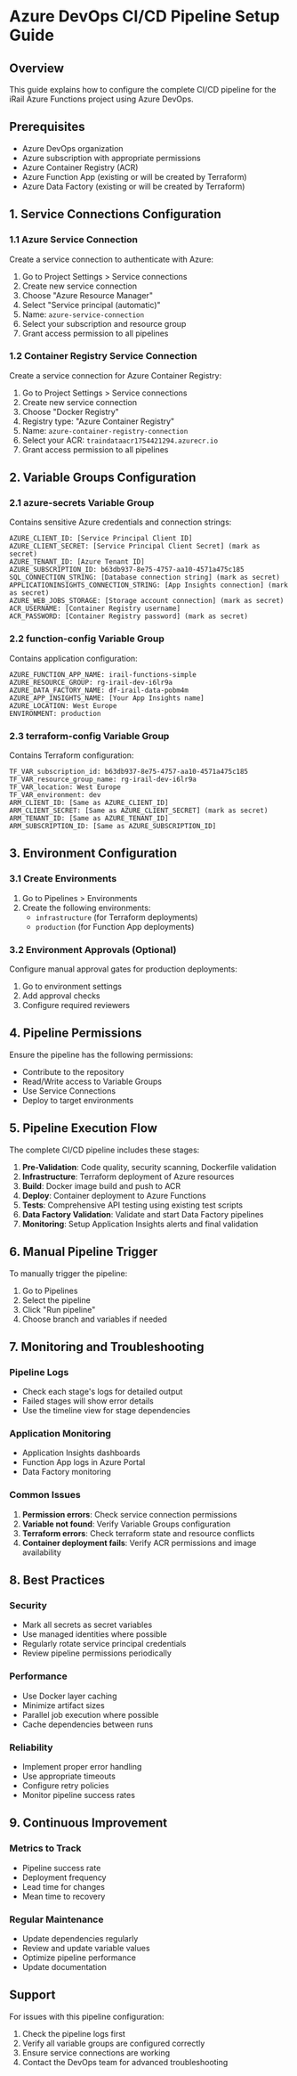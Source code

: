 # Azure DevOps CI/CD Pipeline Setup Guide

## Overview
This guide explains how to configure the complete CI/CD pipeline for the iRail Azure Functions project using Azure DevOps.

## Prerequisites
- Azure DevOps organization
- Azure subscription with appropriate permissions
- Azure Container Registry (ACR)
- Azure Function App (existing or will be created by Terraform)
- Azure Data Factory (existing or will be created by Terraform)

## 1. Service Connections Configuration

### 1.1 Azure Service Connection
Create a service connection to authenticate with Azure:

1. Go to Project Settings > Service connections
2. Create new service connection
3. Choose "Azure Resource Manager"
4. Select "Service principal (automatic)"
5. Name: `azure-service-connection`
6. Select your subscription and resource group
7. Grant access permission to all pipelines

### 1.2 Container Registry Service Connection
Create a service connection for Azure Container Registry:

1. Go to Project Settings > Service connections
2. Create new service connection
3. Choose "Docker Registry"
4. Registry type: "Azure Container Registry"
5. Name: `azure-container-registry-connection`
6. Select your ACR: `traindataacr1754421294.azurecr.io`
7. Grant access permission to all pipelines

## 2. Variable Groups Configuration

### 2.1 azure-secrets Variable Group
Contains sensitive Azure credentials and connection strings:

```
AZURE_CLIENT_ID: [Service Principal Client ID]
AZURE_CLIENT_SECRET: [Service Principal Client Secret] (mark as secret)
AZURE_TENANT_ID: [Azure Tenant ID]
AZURE_SUBSCRIPTION_ID: b63db937-8e75-4757-aa10-4571a475c185
SQL_CONNECTION_STRING: [Database connection string] (mark as secret)
APPLICATIONINSIGHTS_CONNECTION_STRING: [App Insights connection] (mark as secret)
AZURE_WEB_JOBS_STORAGE: [Storage account connection] (mark as secret)
ACR_USERNAME: [Container Registry username]
ACR_PASSWORD: [Container Registry password] (mark as secret)
```

### 2.2 function-config Variable Group
Contains application configuration:

```
AZURE_FUNCTION_APP_NAME: irail-functions-simple
AZURE_RESOURCE_GROUP: rg-irail-dev-i6lr9a
AZURE_DATA_FACTORY_NAME: df-irail-data-pobm4m
AZURE_APP_INSIGHTS_NAME: [Your App Insights name]
AZURE_LOCATION: West Europe
ENVIRONMENT: production
```

### 2.3 terraform-config Variable Group
Contains Terraform configuration:

```
TF_VAR_subscription_id: b63db937-8e75-4757-aa10-4571a475c185
TF_VAR_resource_group_name: rg-irail-dev-i6lr9a
TF_VAR_location: West Europe
TF_VAR_environment: dev
ARM_CLIENT_ID: [Same as AZURE_CLIENT_ID]
ARM_CLIENT_SECRET: [Same as AZURE_CLIENT_SECRET] (mark as secret)
ARM_TENANT_ID: [Same as AZURE_TENANT_ID]
ARM_SUBSCRIPTION_ID: [Same as AZURE_SUBSCRIPTION_ID]
```

## 3. Environment Configuration

### 3.1 Create Environments
1. Go to Pipelines > Environments
2. Create the following environments:
   - `infrastructure` (for Terraform deployments)
   - `production` (for Function App deployments)

### 3.2 Environment Approvals (Optional)
Configure manual approval gates for production deployments:
1. Go to environment settings
2. Add approval checks
3. Configure required reviewers

## 4. Pipeline Permissions

Ensure the pipeline has the following permissions:
- Contribute to the repository
- Read/Write access to Variable Groups
- Use Service Connections
- Deploy to target environments

## 5. Pipeline Execution Flow

The complete CI/CD pipeline includes these stages:

1. **Pre-Validation**: Code quality, security scanning, Dockerfile validation
2. **Infrastructure**: Terraform deployment of Azure resources
3. **Build**: Docker image build and push to ACR
4. **Deploy**: Container deployment to Azure Functions
5. **Tests**: Comprehensive API testing using existing test scripts
6. **Data Factory Validation**: Validate and start Data Factory pipelines
7. **Monitoring**: Setup Application Insights alerts and final validation

## 6. Manual Pipeline Trigger

To manually trigger the pipeline:
1. Go to Pipelines
2. Select the pipeline
3. Click "Run pipeline"
4. Choose branch and variables if needed

## 7. Monitoring and Troubleshooting

### Pipeline Logs
- Check each stage's logs for detailed output
- Failed stages will show error details
- Use the timeline view for stage dependencies

### Application Monitoring
- Application Insights dashboards
- Function App logs in Azure Portal
- Data Factory monitoring

### Common Issues
1. **Permission errors**: Check service connection permissions
2. **Variable not found**: Verify Variable Groups configuration
3. **Terraform errors**: Check terraform state and resource conflicts
4. **Container deployment fails**: Verify ACR permissions and image availability

## 8. Best Practices

### Security
- Mark all secrets as secret variables
- Use managed identities where possible
- Regularly rotate service principal credentials
- Review pipeline permissions periodically

### Performance
- Use Docker layer caching
- Minimize artifact sizes
- Parallel job execution where possible
- Cache dependencies between runs

### Reliability
- Implement proper error handling
- Use appropriate timeouts
- Configure retry policies
- Monitor pipeline success rates

## 9. Continuous Improvement

### Metrics to Track
- Pipeline success rate
- Deployment frequency
- Lead time for changes
- Mean time to recovery

### Regular Maintenance
- Update dependencies regularly
- Review and update variable values
- Optimize pipeline performance
- Update documentation

## Support

For issues with this pipeline configuration:
1. Check the pipeline logs first
2. Verify all variable groups are configured correctly
3. Ensure service connections are working
4. Contact the DevOps team for advanced troubleshooting
